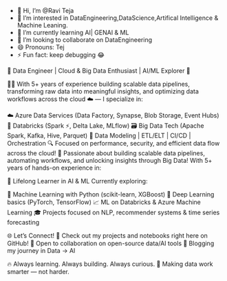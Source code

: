 - 👋 Hi, I’m @Ravi Teja
- 👀 I’m interested in DataEngineering,DataScience,Artifical Intelligence & Machine Leaning.
- 🌱 I’m currently learning AI| GENAI & ML
- 💞️ I’m looking to collaborate on DataEngineering
- 😄 Pronouns: Tej
- ⚡ Fun fact: keep debugging 😂  
  
🚀 Data Engineer | Cloud & Big Data Enthusiast | AI/ML Explorer 🤖

👨‍💻 With 5+ years of experience building scalable data pipelines, transforming raw data into meaningful insights, and optimizing data workflows across the cloud ☁️ 
— I specialize in:

☁️ Azure Data Services (Data Factory, Synapse, Blob Storage, Event Hubs)
🧠 Databricks (Spark ⚡, Delta Lake, MLflow)
🗃️ Big Data Tech (Apache Spark, Kafka, Hive, Parquet)
🧩 Data Modeling | ETL/ELT | CI/CD | Orchestration
🔍 Focused on performance, security, and efficient data flow across the cloud!
🚀 Passionate about building scalable data pipelines, automating workflows, and unlocking insights through Big Data! With 5+ years of hands-on experience in:

🧠 Lifelong Learner in AI & ML
Currently exploring:

🤖 Machine Learning with Python (scikit-learn, XGBoost)
🧠 Deep Learning basics (PyTorch, TensorFlow)
📈 ML on Databricks & Azure Machine Learning
🎓 Projects focused on NLP, recommender systems & time series forecasting


🌐 Let’s Connect!
📂 Check out my projects and notebooks right here on GitHub!
💬 Open to collaboration on open-source data/AI tools
📝 Blogging my journey in Data → AI

🔥 Always learning. Always building. Always curious.
🎯 Making data work smarter — not harder.

<!---
kptej/kptej is a ✨ special ✨ repository because its `README.md` (this file) appears on your GitHub profile.
You can click the Preview link to take a look at your changes.
--->
